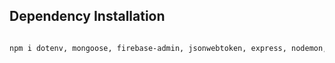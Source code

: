 ## Dependency Installation 

```bash

npm i dotenv, mongoose, firebase-admin, jsonwebtoken, express, nodemon, crypto-js, body-parser

```